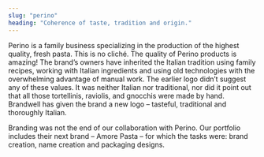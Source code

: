 ```yaml
---
slug: "perino"
heading: "Coherence of taste, tradition and origin."
---
```

Perino is a family business specializing in the production of the highest quality, fresh pasta. This is no cliché. The quality of Perino products is amazing! The brand’s owners have inherited the Italian tradition using family recipes, working with Italian ingredients and using old technologies with the overwhelming advantage of manual work. The earlier logo didn’t suggest any of these values. It was neither Italian nor traditional, nor did it point out that all those tortellinis, raviolis, and gnocchis were made by hand. Brandwell has given the brand a new logo – tasteful, traditional and thoroughly Italian. 

Branding was not the end of our collaboration with Perino. Our portfolio includes their next brand – Amore Pasta – for which the tasks were: brand creation, name creation and packaging designs.